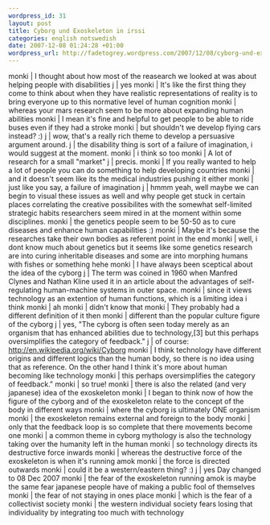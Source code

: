 ```yaml
--- 
wordpress_id: 31 
layout: post
title: Cyborg und Exoskeleton in irssi 
categories: english notswedish
date: 2007-12-08 01:24:28 +01:00 
wordpress_url: http://fadetogrey.wordpress.com/2007/12/08/cyborg-und-exoskeleton-in-irssi/ 
---
```


monki | I thought about how most of the reasearch we looked at was about helping people with disabilities j | yes monki | It's like the first thing they come to think about when they have realistic representations of reality is to bring everyone up to this normative level of human cognition monki | whereas your mars research seem to be more about expanding human abilities monki | I mean it's fine and helpful to get people to be able to ride buses even if they had a stroke monki | but shouldn't we develop flying cars instead? :) j | wow, that's a really rich theme to develop a persuasive argument around. j | the disability thing is sort of a failure of imagination, i would suggest at the moment. monki | i think so too monki | A lot of research for a small "market" j | precis. monki | If you really wanted to help a lot of people you can do something to help developing countries monki | and it doesn't seem like its the medical industries pushing it either monki | just like you say, a failure of imagination j | hmmm yeah, well maybe we can begin to visual these issues as well and why people get stuck in certain places correlating the creative possibilites with the somewhat self-limited strategic habits researchers seem mired in at the moment within some disciplines. monki | the genetics people seem to be 50-50 as to cure diseases and enhance human capabilities :) monki | Maybe it's because the researches take their own bodies as referent point in the end monki | well, i dont know much about genetics but it seems like some genetics research are into curing inheritable diseases and some are into morphing humans with fishes or something hehe monki | I have always been sceptical about the idea of the cyborg j | The term was coined in 1960 when Manfred Clynes and Nathan Kline used it in an article about the advantages of self-regulating human-machine systems in outer space. monki | since it views technology as an extention of human functions, which is a limiting idea i think monki | ah monki | didn't know that monki | They probably had a different definition of it then monki | different than the popular culture figure of the cyborg j | yes, "The cyborg is often seen today merely as an organism that has enhanced abilities due to technology,[3] but this perhaps oversimplifies the category of feedback." j | of course: http://en.wikipedia.org/wiki/Cyborg monki | I think technology have different origins and different logics than the human body, so there is no idea using that as reference. On the other hand I think it's more about human becoming like technology monki | this perhaps oversimplifies the category of feedback." monki | so true! monki | there is also the related (and very japanese) idea of the exoskeleton monki | I began to think now of how the figure of the cyborg and of the exoskeleton relate to the concept of the body in different ways monki | where the cyborg is ultimately ONE organism monki | the exoskeleton remains external and foreign to the body monki | only that the feedback loop is so complete that there movements become one monki | a common theme in cyborg mythology is also the technology taking over the humanity left in the human monki | so technology directs its destructive force inwards monki | whereas the destructive force of the exoskeleton is when it's running amok monki | the force is directed outwards monki | could it be a western/eastern thing? :) j | yes Day changed to 08 Dec 2007 monki | the fear of the exoskeleton running amok is maybe the same fear japanese people have of making a public fool of themselves monki | the fear of not staying in ones place monki | which is the fear of a collectivist society monki | the western individual society fears losing that individuality by integrating too much with technology

